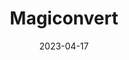 ---
title: Magiconvert
summary: Image converter and resizer
githubUrl: https://github.com/matfire/MagiConvert
productionUrl: https://magiconvert.com
image: ./images/magiconvert_img.webp
date: 2023-04-17
stack:
- svelte
- css
- typescript

---